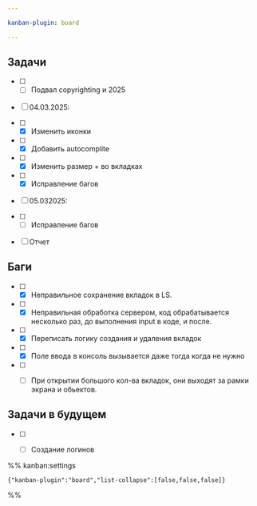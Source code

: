 ```yaml
---

kanban-plugin: board

---
```


## Задачи

- [ ] - [ ] Подвал copyrighting и 2025
- [ ] 04.03.2025:
- [ ] - [x] Изменить иконки
- [ ] - [x] Добавить autocomplite
- [ ] - [x] Изменить размер + во вкладках
- [ ] - [x] Исправление багов
- [ ] 05.032025:
- [ ] - [ ] Исправление багов
- [ ] Отчет


## Баги

- [ ] - [x] Неправильное сохранение вкладок в LS.
- [ ] - [x] Неправильная обработка сервером, код обрабатывается несколько раз, до выполнения input в коде, и после.
- [ ] - [x] Переписать логику создания и удаления вкладок
- [ ] - [x] Поле ввода в консоль вызывается даже тогда когда не нужно
- [ ] - [ ] При открытии большого кол-ва вкладок, они выходят за рамки экрана и обьектов.


## Задачи в будущем

- [ ] - [ ] Создание логинов




%% kanban:settings
```
{"kanban-plugin":"board","list-collapse":[false,false,false]}
```
%%